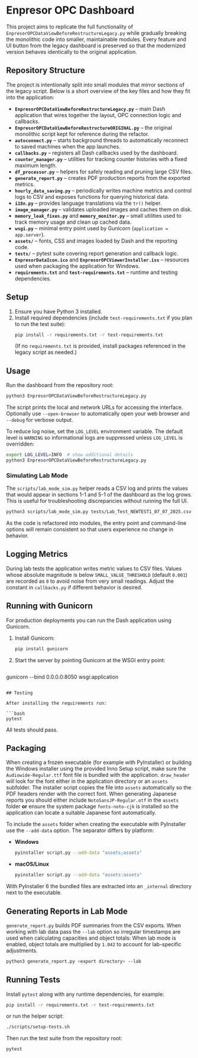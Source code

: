 
# Enpresor OPC Dashboard

This project aims to replicate the full functionality of `EnpresorOPCDataViewBeforeRestructureLegacy.py` while gradually breaking the monolithic code into smaller, maintainable modules. Every feature and UI button from the legacy dashboard is preserved so that the modernized version behaves identically to the original application.

## Repository Structure

The project is intentionally split into small modules that mirror sections of the
legacy script. Below is a short overview of the key files and how they fit into
the application:

- **`EnpresorOPCDataViewBeforeRestructureLegacy.py`** – main Dash application
  that wires together the layout, OPC connection logic and callbacks.
- **`EnpresorOPCDataViewBeforeRestructureORIGINAL.py`** – the original
  monolithic script kept for reference during the refactor.
- **`autoconnect.py`** – starts background threads to automatically reconnect to
  saved machines when the app launches.
- **`callbacks.py`** – registers all Dash callbacks used by the dashboard.
- **`counter_manager.py`** – utilities for tracking counter histories with a
  fixed maximum length.
- **`df_processor.py`** – helpers for safely reading and pruning large CSV
  files.
- **`generate_report.py`** – creates PDF production reports from the exported
  metrics.
- **`hourly_data_saving.py`** – periodically writes machine metrics and control
  logs to CSV and exposes functions for querying historical data.
- **`i18n.py`** – provides language translations via the `tr()` helper.
- **`image_manager.py`** – validates uploaded images and caches them on disk.
- **`memory_leak_fixes.py`** and **`memory_monitor.py`** – small utilities used
  to track memory usage and clean up cached data.
- **`wsgi.py`** – minimal entry point used by Gunicorn (`application = app.server`).
- **`assets/`** – fonts, CSS and images loaded by Dash and the reporting code.
- **`tests/`** – pytest suite covering report generation and callback logic.
- **`EnpresorDataIcon.ico`** and **`EnpresorOPCViewerInstaller.iss`** – resources
  used when packaging the application for Windows.
- **`requirements.txt`** and **`test-requirements.txt`** – runtime and testing
  dependencies.

## Setup
1. Ensure you have Python 3 installed.
2. Install required dependencies (include `test-requirements.txt` if you plan to run the test suite):
   ```bash
   pip install -r requirements.txt -r test-requirements.txt
   ```
   (If no `requirements.txt` is provided, install packages referenced in the legacy script as needed.)

## Usage
Run the dashboard from the repository root:
```bash
python3 EnpresorOPCDataViewBeforeRestructureLegacy.py
```
The script prints the local and network URLs for accessing the interface. Optionally use `--open-browser` to automatically open your web browser and `--debug` for verbose output.

To reduce log noise, set the `LOG_LEVEL` environment variable. The default level is `WARNING` so informational logs are suppressed unless `LOG_LEVEL` is overridden:

```bash
export LOG_LEVEL=INFO  # show additional details
python3 EnpresorOPCDataViewBeforeRestructureLegacy.py
```

### Simulating Lab Mode

The `scripts/lab_mode_sim.py` helper reads a CSV log and prints the values that
would appear in sections 1-1 and 5-1 of the dashboard as the log grows. This
is useful for troubleshooting discrepancies without running the full UI.

```bash
python3 scripts/lab_mode_sim.py tests/Lab_Test_NEWTEST1_07_07_2025.csv
```


As the code is refactored into modules, the entry point and command-line options will remain consistent so that users experience no change in behavior.

## Logging Metrics

During lab tests the application writes metric values to CSV files. Values whose
absolute magnitude is below `SMALL_VALUE_THRESHOLD` (default `0.001`) are
recorded as `0` to avoid noise from very small readings. Adjust the constant in
`callbacks.py` if different behavior is desired.

## Running with Gunicorn

For production deployments you can run the Dash application using Gunicorn.


1. Install Gunicorn:
   ```bash
   pip install gunicorn
   ```
2. Start the server by pointing Gunicorn at the WSGI entry point:
   ```bash
gunicorn --bind 0.0.0.0:8050 wsgi:application
```

## Testing

After installing the requirements run:

```bash
pytest
```

All tests should pass.

## Packaging

When creating a frozen executable (for example with PyInstaller) or building the
Windows installer using the provided Inno Setup script, make sure the
`Audiowide-Regular.ttf` font file is bundled with the application. `draw_header`
will look for the font either in the application directory or an `assets`
subfolder. The installer script copies the file into `assets` automatically so
the PDF headers render with the correct font. When generating Japanese
reports you should either include `NotoSansJP-Regular.otf` in the `assets`
folder **or** ensure the system package `fonts-noto-cjk` is installed so
the application can locate a suitable Japanese font automatically.

To include the `assets` folder when creating the executable with PyInstaller use
the `--add-data` option. The separator differs by platform:

- **Windows**
  ```bash
  pyinstaller script.py --add-data "assets;assets"
  ```
- **macOS/Linux**
  ```bash
  pyinstaller script.py --add-data "assets:assets"
  ```

With PyInstaller 6 the bundled files are extracted into an `_internal`
directory next to the executable.

## Generating Reports in Lab Mode

`generate_report.py` builds PDF summaries from the CSV exports. When working
with lab data pass the `--lab` option so irregular timestamps are used when
calculating capacities and object totals:
When lab mode is enabled, object totals are multiplied by `1.042` to account for lab-specific adjustments.

```bash
python3 generate_report.py <export directory> --lab
```

## Running Tests

Install `pytest` along with any runtime dependencies, for example:

```bash
pip install -r requirements.txt -r test-requirements.txt
```
or run the helper script:
```bash
./scripts/setup-tests.sh
```

Then run the test suite from the repository root:

```bash
pytest
```

